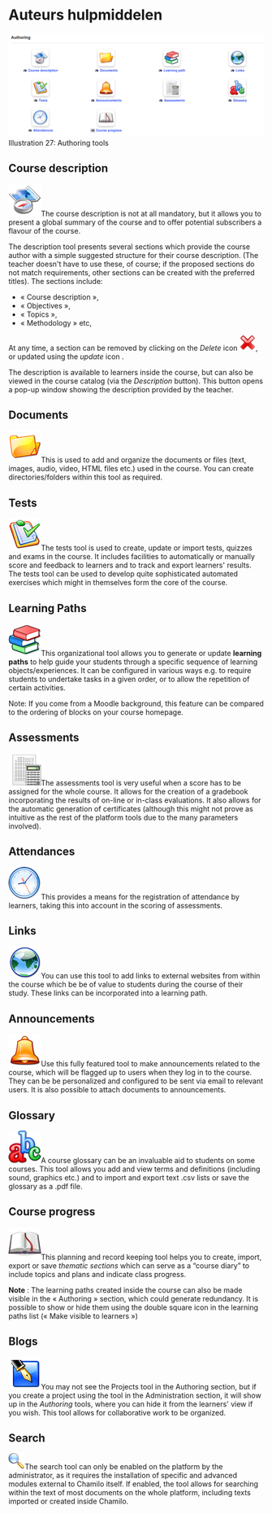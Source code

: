 # Auteurs hulpmiddelen

![](../../.gitbook/assets/images29%20%289%29.png)Illustration 27: Authoring tools

## Course description <a id="course-description"></a>

![](../../.gitbook/assets/graphics80%20%283%29.png)The course description is not at all mandatory, but it allows you to present a global summary of the course and to offer potential subscribers a flavour of the course.

The description tool presents several sections which provide the course author with a simple suggested structure for their course description. \(The teacher doesn't have to use these, of course; if the proposed sections do not match requirements, other sections can be created with the preferred titles\). The sections include:

* « Course description »,
* « Objectives »,
* « Topics »,
* « Methodology » etc,

At any time, a section can be removed by clicking on the _Delete_ icon ![](../../.gitbook/assets/graphics83%20%283%29.png), or updated using the _update_ icon .

The description is available to learners inside the course, but can also be viewed in the course catalog \(via the _Description_ button\). This button opens a pop-up window showing the description provided by the teacher.

## Documents <a id="documents"></a>

![](../../.gitbook/assets/graphics85%20%283%29.png)This is used to add and organize the documents or files \(text, images, audio, video, HTML files etc.\) used in the course. You can create directories/folders within this tool as required.

## Tests <a id="tests"></a>

![](../../.gitbook/assets/graphics86%20%283%29.png)The tests tool is used to create, update or import tests, quizzes and exams in the course. It includes facilities to automatically or manually score and feedback to learners and to track and export learners' results. The tests tool can be used to develop quite sophisticated automated exercises which might in themselves form the core of the course.

## Learning Paths <a id="learning-paths"></a>

![](../../.gitbook/assets/graphics87%20%283%29.png)This organizational tool allows you to generate or update **learning paths** to help guide your students through a specific sequence of learning objects/experiences. It can be configured in various ways e.g. to require students to undertake tasks in a given order, or to allow the repetition of certain activities.

Note: If you come from a Moodle background, this feature can be compared to the ordering of blocks on your course homepage.

## Assessments <a id="assessments"></a>

![](../../.gitbook/assets/graphics88%20%283%29.png)The assessments tool is very useful when a score has to be assigned for the whole course. It allows for the creation of a gradebook incorporating the results of on-line or in-class evaluations. It also allows for the automatic generation of certificates \(although this might not prove as intuitive as the rest of the platform tools due to the many parameters involved\).

## Attendances <a id="attendances"></a>

![](../../.gitbook/assets/graphics89%20%283%29.png)This provides a means for the registration of attendance by learners, taking this into account in the scoring of assessments.

## Links <a id="links"></a>

![](../../.gitbook/assets/graphics90%20%283%29.png)You can use this tool to add links to external websites from within the course which be be of value to students during the course of their study. These links can be incorporated into a learning path.

## Announcements <a id="announcements"></a>

![](../../.gitbook/assets/graphics91%20%283%29.png)Use this fully featured tool to make announcements related to the course, which will be flagged up to users when they log in to the course. They can be be personalized and configured to be sent via email to relevant users. It is also possible to attach documents to announcements.

## Glossary <a id="glossary"></a>

![](../../.gitbook/assets/graphics92%20%283%29.png)A course glossary can be an invaluable aid to students on some courses. This tool allows you add and view terms and definitions \(including sound, graphics etc.\) and to import and export text .csv lists or save the glossary as a .pdf file.

## Course progress <a id="course-progress"></a>

![](../../.gitbook/assets/graphics93%20%283%29.png)This planning and record keeping tool helps you to create, import, export or save _thematic sections_ which can serve as a “course diary” to include topics and plans and indicate class progress.

**Note** : The learning paths created inside the course can also be made visible in the « Authoring » section, which could generate redundancy. It is possible to show or hide them using the double square icon in the learning paths list \(« Make visible to learners »\)

## Blogs <a id="blogs"></a>

![](../../.gitbook/assets/graphics94%20%283%29.png)You may not see the Projects tool in the Authoring section, but if you create a project using the tool in the Administration section, it will show up in the _Authoring_ tools, where you can hide it from the learners' view if you wish. This tool allows for collaborative work to be organized.

## Search <a id="search"></a>

![](../../.gitbook/assets/graphics95%20%283%29.png)The search tool can only be enabled on the platform by the administrator, as it requires the installation of specific and advanced modules external to Chamilo itself. If enabled, the tool allows for searching within the text of most documents on the whole platform, including texts imported or created inside Chamilo.

